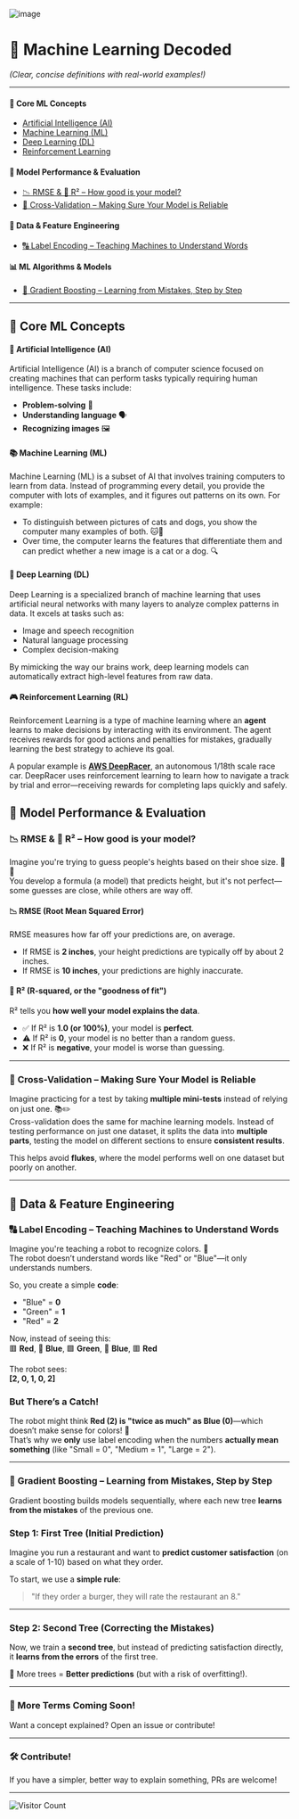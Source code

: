 ![image](https://github.com/user-attachments/assets/3c686b0d-f6e1-46d2-a7a0-03d4a0dcc7a7)

# 📖 Machine Learning Decoded
*(Clear, concise definitions with real-world examples!)*  

---

<!-- ### 📚 Table of Contents  -->

#### 🚀 Core ML Concepts  
- [Artificial Intelligence (AI)](#artificial-intelligence)  
- [Machine Learning (ML)](#machine-learning)
- [Deep Learning (DL)](#deep-learning)  
- [Reinforcement Learning](#reinforcement-learning)
<!--  
- [Supervised Learning](#supervised-learning)  
- [Unsupervised Learning](#unsupervised-learning)    -->

#### 📏 Model Performance & Evaluation  
- [📉 RMSE & 🎯 R² – How good is your model?](#rmse-r2-how-good-is-your-model)  
- [🔄 Cross-Validation – Making Sure Your Model is Reliable](#cross-validation--making-sure-your-model-is-reliable)
  
<!-- [Overfitting & Underfitting](#overfitting--underfitting) -->
<!-- [Bias-Variance Tradeoff](#bias-variance-tradeoff) -->  
<!-- [MAE (Mean Absolute Error)](#mae-mean-absolute-error) -->  
<!-- [Precision, Recall, & F1 Score](#precision-recall--f1-score) -->  
<!-- [Confusion Matrix](#confusion-matrix) -->  

#### 🔢 Data & Feature Engineering  
- [🔠 Label Encoding – Teaching Machines to Understand Words](#label-encoding--teaching-machines-to-understand-words)

<!-- [📦 Feature Engineering – Giving Your Model Superpowers](#feature-engineering--giving-your-model-superpowers) -->  
<!-- [Feature Scaling](#feature-scaling) -->  
<!-- [One-Hot Encoding](#one-hot-encoding) -->  
<!-- [Imbalanced Data](#imbalanced-data) -->  

#### 📊 ML Algorithms & Models  
- [🌲 Gradient Boosting – Learning from Mistakes, Step by Step](#gradient-boosting--learning-from-mistakes-step-by-step)  
<!-- [Linear Regression](#linear-regression) -->  
<!-- [Logistic Regression](#logistic-regression) -->  
<!-- [Decision Trees](#decision-trees) -->  
<!-- [Random Forest](#random-forest) -->  
<!-- [K-Nearest Neighbors (KNN)](#k-nearest-neighbors-knn) -->  
<!-- [Neural Networks](#neural-networks) -->  

---

## 🚀 Core ML Concepts  
  
#### <a id="artificial-intelligence"></a> 🤖 Artificial Intelligence (AI)
Artificial Intelligence (AI) is a branch of computer science focused on creating machines that can perform tasks typically requiring human intelligence. These tasks include:

- **Problem-solving** 🧩
- **Understanding language** 🗣️
- **Recognizing images** 🖼️

#### <a id="machine-learning"></a> 📚 Machine Learning (ML)
Machine Learning (ML) is a subset of AI that involves training computers to learn from data. Instead of programming every detail, you provide the computer with lots of examples, and it figures out patterns on its own. For example:

- To distinguish between pictures of cats and dogs, you show the computer many examples of both. 🐱🐶
- Over time, the computer learns the features that differentiate them and can predict whether a new image is a cat or a dog. 🔍

#### <a id="deep-learning"></a> 🧠 Deep Learning (DL)
Deep Learning is a specialized branch of machine learning that uses artificial neural networks with many layers to analyze complex patterns in data. It excels at tasks such as:

- Image and speech recognition  
- Natural language processing  
- Complex decision-making  

By mimicking the way our brains work, deep learning models can automatically extract high-level features from raw data.

#### <a id="reinforcement-learning"></a> 🎮 Reinforcement Learning (RL)
Reinforcement Learning is a type of machine learning where an **agent** learns to make decisions by interacting with its environment. The agent receives rewards for good actions and penalties for mistakes, gradually learning the best strategy to achieve its goal.  
   
A popular example is [**AWS DeepRacer**](https://aws.amazon.com/deepracer/), an autonomous 1/18th scale race car. DeepRacer uses reinforcement learning to learn how to navigate a track by trial and error—receiving rewards for completing laps quickly and safely.


##  📏 Model Performance & Evaluation 

### <a id="rmse-r2-how-good-is-your-model"></a> 📉 **RMSE & 🎯 R² – How good is your model?**  

Imagine you're trying to guess people's heights based on their shoe size. 👟📏  
You develop a formula (a model) that predicts height, but it's not perfect—some guesses are close, while others are way off.  

#### **📉 RMSE (Root Mean Squared Error)**  
RMSE measures how far off your predictions are, on average.  
- If RMSE is **2 inches**, your height predictions are typically off by about 2 inches.  
- If RMSE is **10 inches**, your predictions are highly inaccurate.  

#### **🎯 R² (R-squared, or the "goodness of fit")**  
R² tells you **how well your model explains the data**.  
- ✅ If R² is **1.0 (or 100%)**, your model is **perfect**.  
- ⚠️ If R² is **0**, your model is no better than a random guess.  
- ❌ If R² is **negative**, your model is worse than guessing.  

---

### <a id="cross-validation--making-sure-your-model-is-reliable"></a> 🔄 **Cross-Validation** – Making Sure Your Model is Reliable  

Imagine practicing for a test by taking **multiple mini-tests** instead of relying on just one. 📚✏️  
Cross-validation does the same for machine learning models. Instead of testing performance on just one dataset, it splits the data into **multiple parts**, testing the model on different sections to ensure **consistent results**.  

This helps avoid **flukes**, where the model performs well on one dataset but poorly on another.  

---
## 🔢 Data & Feature Engineering  

### <a id="label-encoding--teaching-machines-to-understand-words"></a> 🔠 **Label Encoding** – Teaching Machines to Understand Words  

Imagine you're teaching a robot to recognize colors. 🚦  
The robot doesn’t understand words like "Red" or "Blue"—it only understands numbers.  

So, you create a simple **code**:  
- "Blue" = **0**  
- "Green" = **1**  
- "Red" = **2**  

Now, instead of seeing this:  
🟥 **Red**, 🔵 **Blue**, 🟩 **Green**, 🔵 **Blue**, 🟥 **Red**  

The robot sees:  
**[2, 0, 1, 0, 2]**  

### **But There’s a Catch!**  
The robot might think **Red (2) is "twice as much" as Blue (0)**—which doesn’t make sense for colors! 🎨  
That’s why we **only** use label encoding when the numbers **actually mean something** (like "Small = 0", "Medium = 1", "Large = 2").  

---

### <a id="gradient-boosting--learning-from-mistakes-step-by-step"></a> 🌲 **Gradient Boosting** – Learning from Mistakes, Step by Step  

Gradient boosting builds models sequentially, where each new tree **learns from the mistakes** of the previous one.  

### **Step 1: First Tree (Initial Prediction)**  
Imagine you run a restaurant and want to **predict customer satisfaction** (on a scale of 1-10) based on what they order.  

To start, we use a **simple rule**:
> "If they order a burger, they will rate the restaurant an 8."

---

### **Step 2: Second Tree (Correcting the Mistakes)**  
Now, we train a **second tree**, but instead of predicting satisfaction directly, it **learns from the errors** of the first tree.

🚀 More trees = **Better predictions** (but with a risk of overfitting!).  

---

### 🚀 More Terms Coming Soon!  

Want a concept explained? Open an issue or contribute!  

---

### 🛠 **Contribute!**  

If you have a simpler, better way to explain something, PRs are welcome!  

---

![Visitor Count](https://visitor-badge.laobi.icu/badge?page_id=autumnmarin.ML_Decoded)
